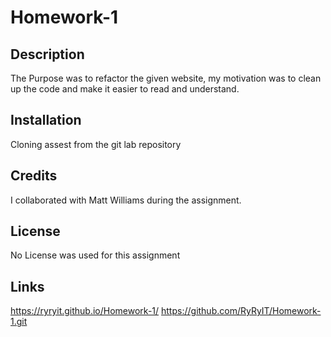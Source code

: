 # Homework-1

## Description 
The Purpose was to refactor the given website, my motivation was to clean up the code and make it easier to read and understand.

## Installation
Cloning assest from the git lab repository

## Credits
I collaborated with Matt Williams during the assignment. 


## License
No License was used for this assignment

## Links
https://ryryit.github.io/Homework-1/ 
https://github.com/RyRyIT/Homework-1.git

